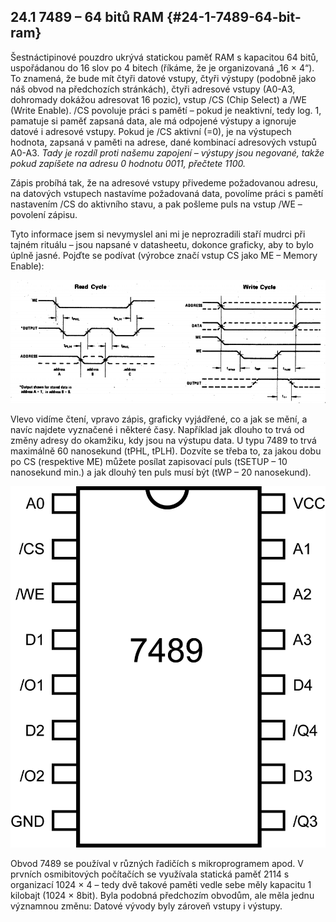 ## 24.1 7489 – 64 bitů RAM {#24-1-7489-64-bit-ram}

Šestnáctipinové pouzdro ukrývá statickou paměť RAM s kapacitou 64 bitů, uspořádanou do 16 slov po 4 bitech (říkáme, že je organizovaná „16 × 4“). To znamená, že bude mít čtyři datové vstupy, čtyři výstupy (podobně jako náš obvod na předchozích stránkách), čtyři adresové vstupy (A0-A3, dohromady dokážou adresovat 16 pozic), vstup /CS (Chip Select) a /WE (Write Enable). /CS povoluje práci s pamětí – pokud je neaktivní, tedy log. 1, pamatuje si paměť zapsaná data, ale má odpojené výstupy a ignoruje datové i adresové vstupy. Pokud je /CS aktivní (=0), je na výstupech hodnota, zapsaná v paměti na adrese, dané kombinací adresových vstupů A0-A3\. _Tady je rozdíl proti našemu zapojení – výstupy jsou negované, takže pokud zapíšete na adresu 0 hodnotu 0011, přečtete 1100._

Zápis probíhá tak, že na adresové vstupy přivedeme požadovanou adresu, na datových vstupech nastavíme požadovaná data, povolíme práci s pamětí nastavením /CS do aktivního stavu, a pak pošleme puls na vstup /WE – povolení zápisu.

Tyto informace jsem si nevymyslel ani mi je neprozradili staří mudrci při tajném rituálu – jsou napsané v datasheetu, dokonce graficky, aby to bylo úplně jasné. Pojďte se podívat (výrobce značí vstup CS jako ME – Memory Enable):

![298-1.png](images/000183.png)

Vlevo vidíme čtení, vpravo zápis, graficky vyjádřené, co a jak se mění, a navíc najdete vyznačené i některé časy. Například jak dlouho to trvá od změny adresy do okamžiku, kdy jsou na výstupu data. U typu 7489 to trvá maximálně 60 nanosekund (tPHL, tPLH). Dozvíte se třeba to, za jakou dobu po CS (respektive ME) můžete posílat zapisovací puls (tSETUP – 10 nanosekund min.) a jak dlouhý ten puls musí být (tWP – 20 nanosekund).

![299-1.png](images/000272.png)

Obvod 7489 se používal v různých řadičích s mikroprogramem apod. V prvních osmibitových počítačích se využívala statická paměť 2114 s organizací 1024 × 4 – tedy dvě takové paměti vedle sebe měly kapacitu 1 kilobajt (1024 × 8bit). Byla podobná předchozím obvodům, ale měla jednu významnou změnu: Datové vývody byly zároveň vstupy i výstupy.